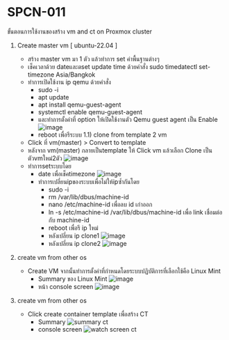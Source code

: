 # SPCN-011
ขั้นตอนการใช้งานของสร้าง vm and ct on Proxmox cluster

1) Create master vm [ ubuntu-22.04 ]
   - สร้าง master vm มา 1 ตัว แล้วทำการ set ค่าพื้นฐานต่างๆ
   - เช็คเวลาด้วย dateและตset update time ด้วยคำสั่ง sudo timedatectl set-timezone Asia/Bangkok
   - ทำการเปิดใช้งาน ip qemu ด้วยคำสั่ง
       - sudo -i
       - apt update
       - apt install qemu-guest-agent
       - systemctl enable qemu-guest-agent
       - และทำการตั้งค่าที่ option ให้เปิดใช้งานตัว Qemu guest agent เป็น Enable 
        ![image](https://user-images.githubusercontent.com/117457958/207245641-40c1e992-fb5d-4e89-9abb-ed9f05b29cbf.png)
       - reboot เพื่อรีระบบ
   1.1) clone from template 2 vm
   - Click ที่ vm(master) > Convert to template
   -  หลังจาก vm(master) กลายเป็นtemplate ให้ Click vm แล้วเลือก Clone เป็นตัวvmใหม่2ตัว
      ![image](https://user-images.githubusercontent.com/117457958/207246162-80db51e3-06a4-4612-9ce4-f3f0d73dc0b9.png)
   - ทำการsetระบบโดย
        - date เพื่อเช็คtimezone
          ![image](https://user-images.githubusercontent.com/117457958/207246791-4c5e1549-ce47-4935-952b-6e9f3d2b3e4e.png)  
        - ทำการเปลี่ยนipของระบบเพื่อไม่ให้ipซ้ำกันโดย
            - sudo -i
            - rm /var/lib/dbus/machine-id
            - nano /etc/machine-id เพื่อลบ id เก่าออก
            - ln -s /etc/machine-id /var/lib/dbus/machine-id เพื่อ link เชื่อมต่อกับ machine-id
            - reboot เพื่อรี ip ใหม่
            - หลังเปลี่ยน ip clone1
              ![image](https://user-images.githubusercontent.com/117457958/207247626-83228b36-15a4-4913-8c34-918f76c37b68.png)
            - หลังเปลี่ยน ip clone2
              ![image](https://user-images.githubusercontent.com/117457958/207247778-d61f8934-738d-4b58-b7a7-470fc346855a.png)
 
2) create vm from other os
   - Create VM จากนั้นทำการตั้งค่าที่กำหนดโดยระบบปฏิบัติการที่เลือกใช้คือ Linux Mint
      - Summary ของ Linux Mint
        ![image](https://user-images.githubusercontent.com/117457958/207248677-b639b0ad-b7f5-423d-ade8-aba5b3c4ef9a.png)
      - หน้า console screen
        ![image](https://user-images.githubusercontent.com/117457958/207251300-bb701464-f28b-41a3-b44d-512b11256982.png)  

3) create vm from other os
   - Click create container template เพื่อสร้าง CT
      - Summary 
        ![summary ct](https://user-images.githubusercontent.com/119097660/206991056-5ab02e66-2cb3-4f75-b49c-8512e565e7f3.png)
      - console screen 
        ![watch screen  ct](https://user-images.githubusercontent.com/119097660/206991066-895b52ea-7bcc-41a7-a1da-aa7b5cf7c098.png)
